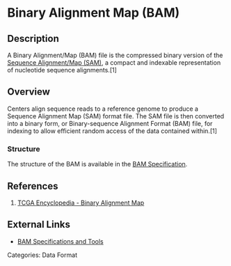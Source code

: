 # Binary Alignment Map (BAM) #
## Description ##
A Binary Alignment/Map (BAM) file is the compressed binary version of the [Sequence Alignment/Map (SAM)](https://compbio.soe.ucsc.edu/sam.html|), a compact and indexable representation of nucleotide sequence alignments.[1]
## Overview ##
Centers align sequence reads to a reference genome to produce a Sequence Alignment Map (SAM) format file. The SAM file is then converted into a binary form, or Binary-sequence Alignment Format (BAM) file, for indexing to allow efficient random access of the data contained within.[1]
### Structure ###
The structure of the BAM is available in the [BAM Specification](http://samtools.sourceforge.net/).
## References ##
1. [TCGA Encyclopedia - Binary Alignment Map](https://wiki.nci.nih.gov/display/TCGA/Binary+Alignment+Map)

## External Links ##
* [BAM Specifications and Tools](http://samtools.sourceforge.net/)

Categories: Data Format
